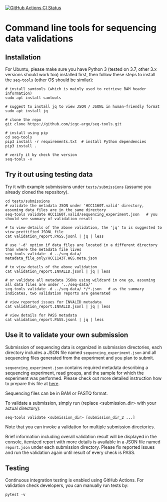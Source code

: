 [![GitHub Actions CI Status](https://github.com/icgc-argo/seq-tools/workflows/CI%20tests/badge.svg)](https://github.com/icgc-argo/seq-tools/actions)

# Command line tools for sequencing data validations

## Installation

For Ubuntu, please make sure you have Python 3 (tested on 3.7, other 3.x versions should work too) installed
first, then follow these steps to install the `seq-tools` (other OS should be similar):
```
# install samtools (which is mainly used to retrieve BAM header information)
sudo apt install samtools

# suggest to install jq to view JSON / JSONL in human-friendly format
sudo apt install jq

# clone the repo
git clone https://github.com/icgc-argo/seq-tools.git

# install using pip
cd seq-tools
pip3 install -r requirements.txt  # install Python dependencies
pip3 install .

# verify it by check the version
seq-tools -v
```

## Try it out using testing data

Try it with example submissions under `tests/submissions` (assume you already cloned the repository).
```
cd tests/submissions
# validate the metadata JSON under 'HCC1160T.valid' directory, assuming data files are in the same directory
seq-tools validate HCC1160T.valid/sequencing_experiment.json   # you should see summary of validation result

# to view details of the above validation, the 'jq' to is suggested to view prettified JSONL file
cat validation_report.PASS.jsonl | jq | less

# use '-d' option if data files are located in a different directory than where the metadata file lives
seq-tools validate -d ../seq-data/ metadata_file_only/HCC1143T.WGS.meta.json

# to view details of the above validation
cat validation_report.INVALID.jsonl | jq | less

# or validate all metadata JSONs using wildcard in one go, assuming all data files are under '../seq-data/'
seq-tools validate -d ../seq-data/ */*.json   # as the summary indicates, two validation reports are generated

# view reported issues for INVALID metadata
cat validation_report.INVALID.jsonl | jq | less

# view details for PASS metadata
cat validation_report.PASS.jsonl | jq | less
```

## Use it to validate your own submission

Submission of sequencing data is organized in submission directories, each directory includes
a JSON file named `sequencing_experiment.json` and all sequencing files generated from the experiment and you plan to submit.

`sequencing_experiment.json` contains required metadata describing a sequencing experiment, read groups, and
the sample for which the experiment was performed. Please check out more detailed instruction how to prepare this
file at [here](https://docs.icgc-argo.org/docs/submission/submitting-molecular-data#understanding-the-song-metadata-fields).

Sequencing files can be in BAM or FASTQ format.

To validate a submission, simply run (replace <submission_dir> with your actual directory):
```
seq-tools validate <submission_dir> [submission_dir_2 ...]
```

Note that you can invoke a validation for multiple submission directories.

Brief information including overall validation result will be displayed in the console, itemized report with
more details is available in a JSON file named `report.json` under each submission directory. Please fix
reported issues and run the validation again until result of every check is PASS.


## Testing

Continuous integration testing is enabled using GitHub Actions. For validation check developers, you can manually run tests by:
```
pytest -v
```
